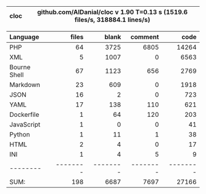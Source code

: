 
cloc|github.com/AlDanial/cloc v 1.90  T=0.13 s (1519.6 files/s, 318884.1 lines/s)
--- | ---

Language|files|blank|comment|code
:-------|-------:|-------:|-------:|-------:
PHP|64|3725|6805|14264
XML|5|1007|0|6563
Bourne Shell|67|1123|656|2769
Markdown|23|609|0|1918
JSON|16|2|0|723
YAML|17|138|110|621
Dockerfile|1|64|120|203
JavaScript|1|0|0|41
Python|1|11|1|38
HTML|2|4|0|17
INI|1|4|5|9
--------|--------|--------|--------|--------
SUM:|198|6687|7697|27166

